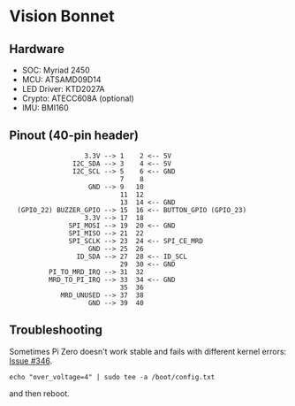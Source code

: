 # Vision Bonnet

## Hardware

* SOC: Myriad 2450
* MCU: ATSAMD09D14
* LED Driver: KTD2027A
* Crypto: ATECC608A (optional)
* IMU: BMI160

## Pinout (40-pin header)

```
                   3.3V --> 1    2 <-- 5V
                I2C_SDA --> 3    4 <-- 5V
                I2C_SCL --> 5    6 <-- GND
                            7    8
                    GND --> 9   10
                            11  12
                            13  14 <-- GND
  (GPIO_22) BUZZER_GPIO --> 15  16 <-- BUTTON_GPIO (GPIO_23)
                   3.3V --> 17  18
               SPI_MOSI --> 19  20 <-- GND
               SPI_MISO --> 21  22
               SPI_SCLK --> 23  24 <-- SPI_CE_MRD
                    GND --> 25  26
                 ID_SDA --> 27  28 <-- ID_SCL
                            29  30 <-- GND
          PI_TO_MRD_IRQ --> 31  32
          MRD_TO_PI_IRQ --> 33  34 <-- GND
                            35  36
             MRD_UNUSED --> 37  38
                    GND --> 39  40
```

## Troubleshooting

Sometimes Pi Zero doesn't work stable and fails with different kernel errors:
[Issue #346](https://github.com/google/aiyprojects-raspbian/issues/346).

```
echo "over_voltage=4" | sudo tee -a /boot/config.txt
```
and then reboot.
